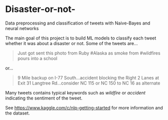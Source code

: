 # Disaster-or-not-
Data preprocessing and classification of tweets with Naive-Bayes and neural networks

The main goal of this project is to build ML models to classify each tweet whether it was about a disaster or not.
Some of the tweets are...

> Just got sent this photo from Ruby #Alaska as smoke from #wildfires pours into a school

or...

> 9 Mile backup on I-77 South...accident blocking the Right 2 Lanes at Exit 31 Langtree Rd...consider NC 115 or NC 150 to NC 16 as  alternate

Many tweets contains typical keywords such as *wildfire* or *accident* indicating the sentiment of the tweet.

See https://www.kaggle.com/c/nlp-getting-started for more information and the dataset.
